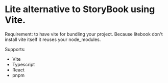 # Lite alternative to StoryBook using Vite.

Requirement: to have vite for bundling your project. Because litebook don't install vite itself it reuses your node_modules.

Supports:

- Vite
- Typescript
- React
- pnpm
